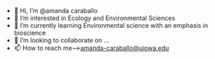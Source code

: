 - 👋 Hi, I’m @amanda caraballo
- 👀 I’m interested in Ecology and Environmental Sciences
- 🌱 I’m currently learning Environmental science with an emphasis in bioscience
- 💞️ I’m looking to collaborate on ...
- 📫 How to reach me-->amanda-caraballo@uiowa.edu

<!---
amanda-car/amanda-car is a ✨ special ✨ repository because its `README.md` (this file) appears on your GitHub profile.
You can click the Preview link to take a look at your changes.
--->
